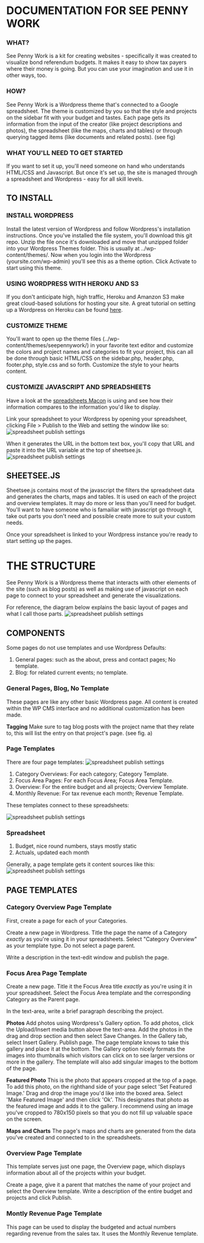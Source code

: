 # DOCUMENTATION FOR SEE PENNY WORK
### WHAT?
See Penny Work is a kit for creating websites - specifically it was created to visualize bond referendum budgets. It makes it easy to show tax payers where their money is going. But you can use your imagination and use it in other ways, too.

### HOW?
See Penny Work is a Wordpress theme that's connected to a Google spreadsheet. The theme is customized by you so that the style and projects on the sidebar fit with your budget and tastes. Each page gets its information from the input of the creator (like project descriptions and photos), the spreadsheet (like the maps, charts and tables) or through querying tagged items (like documents and related posts). (see fig)

### WHAT YOU'LL NEED TO GET STARTED
If you want to set it up, you'll need someone on hand who understands HTML/CSS and Javascript. But once it's set up, the site is managed through a spreadsheet and Wordpress - easy for all skill levels. 

## TO INSTALL

### INSTALL WORDPRESS 
Install the latest version of Wordpress and follow Wordpress's installation instructions. Once you've installed the file system, you'll download this git repo. Unzip the file once it's downloaded and move that unzipped folder into your Wordpress Themes folder. This is usually at ../wp-content/themes/. Now when you login into the Wordpress (yoursite.com/wp-admin) you'll see this as a theme option. Click Activate to start using this theme.

### USING WORDPRESS WITH HEROKU AND S3
If you don't anticipate high, high traffic, Heroku and Amanzon S3 make great cloud-based solutions for hosting your site. A great tutorial on setting up a Wordpress on Heroku can be found [here]().

### CUSTOMIZE THEME
You'll want to open up the theme files (../wp-content/themes/seepennywork/) in your favorite text editor and customize the colors and project names and categories to fit your project, this can all be done through basic HTML/CSS on the sidebar.php, header.php, footer.php, style.css and so forth. Customize the style to your hearts content.

### CUSTOMIZE JAVASCRIPT AND SPREADSHEETS
Have a look at the [spreadsheets Macon]() is using and see how their information compares to the information you'd like to display. 	

Link your spreadsheet to your Wordpress by opening your spreadsheet, clicking File > Publish to the Web and setting the window like so: 
![spreadsheet publish settings](/readme-imgs/publish-spreadsheet.png)

When it generates the URL in the bottom text box, you'll copy that URL and paste it into the URL variable at the top of sheetsee.js.
![spreadsheet publish settings](/readme-imgs/sheetsee-url.png)

## SHEETSEE.JS
Sheetsee.js contains most of the javascript the filters the spreadsheet data and generates the charts, maps and tables. It is used on each of the project and overview templates. It may do more or less than you'll need for budget. You'll want to have someone who is famailiar with javascript go through it, take out parts you don't need and possible create more to suit your custom needs.

Once your spreadsheet is linked to your Wordpress instance you're ready to start setting up the pages.


# THE STRUCTURE
See Penny Work is a Wordpress theme that interacts with other elements of the site (such as blog posts) as well as making use of javascript on each page to connect to your spreadsheet and generate the visualizations. 

For reference, the diagram below explains the basic layout of pages and what I call those parts.
![spreadsheet publish settings](/readme-imgs/page-structure.png)

## COMPONENTS
Some pages do not use templates and use Wordpress Defaults:
1. General pages: such as the about, press and contact pages; No template.
2. Blog: for related current events; no template.

### General Pages, Blog, No Template
These pages are like any other basic Wordpress page. All content is created within the WP CMS interface and no additional customization has been made. 

**Tagging**
Make sure to tag blog posts with the project name that they relate to, this will list the entry on that project's page.
(see fig. a)

### Page Templates
There are four page templates:
![spreadsheet publish settings](/readme-imgs/templates.png)

1. Category Overviews: For each category; Category Template.
2. Focus Area Pages: For each Focus Area; Focus Area Template.
3. Overview: For the entire budget and all projects; Overview Template.
3. Monthly Revenue: For tax revenue each month; Revenue Template.

These templates connect to these spreadsheets:

![spreadsheet publish settings](/readme-imgs/spreadsheet-threads.png)

### Spreadsheet
1. Budget, nice round numbers, stays mostly static
2. Actuals, updated each month

Generally, a page template gets it content sources like this:
![spreadsheet publish settings](/readme-imgs/content-sources.png)


## PAGE TEMPLATES

### Category Overview Page Template
First, create a page for each of your Categories.
 
Create a new page in Wordpress. Title the page the name of a Category *exactly* as you're using it in your spreadsheets. Select "Category Overview" as your template type. Do not select a page parent. 

Write a description in the text-edit window and publish the page.

### Focus Area Page Template
Create a new page. Title it the Focus Area title *exactly* as you're using it in your spreadsheet. Select the Focus Area template and the corresponding Category as the Parent page. 

In the text-area, write a brief paragraph describing the project. 

**Photos**
Add photos using Wordpress's Gallery option. To add photos, click the Upload/Insert media button above the text-area. Add the photos in the drag and drop section and then select Save Changes. In the Gallery tab, select Insert Gallery. Publish page. The page template knows to take this gallery and place it at the bottom. The Gallery option nicely formats the images into thumbnails which visitors can click on to see larger versions or more in the gallery. The template will also add singular images to the bottom of the page.

**Featured Photo**
This is the photo that appears cropped at the top of a page. To add this photo, on the righthand side of your page select 'Set Featured Image.' Drag and drop the image you'd like into the boxed area. Select 'Make Featured Image' and then click 'Ok'. This designates that photo as the featured image and adds it to the gallery. I recommend using an image you've cropped to 780x150 pixels so that you do not fill up valuable space on the screen.

**Maps and Charts**
The page's maps and charts are generated from the data you've created and connected to in the spreadsheets.

### Overview Page Template
This template serves just one page, the Overview page, which displays information about all of the projects within your budget. 

Create a page, give it a parent that matches the name of your project and select the Overview template. Write a description of the entire budget and projects and click Publish.

### Montly Revenue Page Template
This page can be used to display the budgeted and actual numbers regarding revenue from the sales tax. It uses the Monthly Revenue template.




